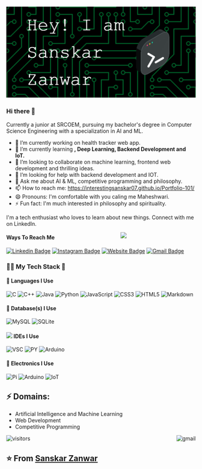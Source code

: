 ![Header image](https://github.com/interestingsanskar07/interestingsanskar07/blob/main/assets/github-header-image.png)
### Hi there 👋

Currently a junior at SRCOEM, pursuing my bachelor's degree in Computer Science Engineering with a specialization in AI and ML.
- 🔭 I’m currently working on health tracker web app.
- 🌱 I’m currently learning **, Deep Learning, Backend Development and IoT.** <br>
- 👯 I’m looking to collaborate on machine learning, frontend web development and thrilling ideas.
- 🤔 I’m looking for help with backend development and IOT.
- 💬 Ask me about AI & ML, competitive programming and philosophy.
- 📫 How to reach me: https://interestingsanskar07.github.io/Portfolio-101/
- 😄 Pronouns: I'm comfortable with you caling me Maheshwari.
- ⚡ Fun fact: I'm much interested in philosophy and spirituality.
<!-- You can create your own header images using Canva, it has a lot of templates. If you do, use the following link https://www.canva.com/join/celeriac-tread-jellyfish -->
I'm a tech enthusiast who loves to learn about new things. Connect with me on LinkedIn.

<img align='right' src='https://media.giphy.com/media/bcKmIWkUMCjVm/giphy.gif' width='200"'>

#### Ways To Reach Me
[![Linkedin Badge](https://img.shields.io/badge/-SanskarZanwar-blue?style=flat-square&logo=Linkedin&logoColor=white&link=https://www.linkedin.com/in/sanskarzanwar/)](https://www.linkedin.com/in/sanskarzanwar/)
[![Instagram Badge](https://img.shields.io/badge/-mr.interesting_since2002-e4405f?style=flat-square&logo=Instagram&logoColor=white&link=https://www.instagram.com/mr.interesting_since2002/)](https://www.instagram.com/mr.interesting_since2002/)
[![Website Badge](https://img.shields.io/badge/-interestingsanskar07.portfolio-e34f26?style=flat-square&logo=HTML5&logoColor=white&link=https://interestingsanskar07.github.io/Portfolio-101/)](https://interestingsanskar07.github.io/Portfolio-101/)
[![Gmail Badge](https://img.shields.io/badge/-sanskarzanwarmaheshwari007@gmail.com.co.in-d14836?style=flat-square&logo=Gmail&logoColor=white&link=mailto:sanskarzanwarmaheshwari007@gmail.com)](mailto:sanskarzanwarmaheshwari007@gmail.com)

### 🧑‍💻 My Tech Stack 🤖

#### 🎃 Languages I Use

![C](https://img.shields.io/badge/c-%2300599C.svg?style=for-the-badge&logo=c&logoColor=white)
![C++](https://img.shields.io/badge/c++-%2300599C.svg?style=for-the-badge&logo=c%2B%2B&logoColor=white)
![Java](https://img.shields.io/badge/java-%23ED8B00.svg?style=for-the-badge&logo=java&logoColor=white)
![Python](https://img.shields.io/badge/python-3670A0?style=for-the-badge&logo=python&logoColor=ffdd54)
![JavaScript](https://img.shields.io/badge/javascript-%23323330.svg?style=for-the-badge&logo=javascript&logoColor=%23F7DF1E)
![CSS3](https://img.shields.io/badge/css3-%231572B6.svg?style=for-the-badge&logo=css3&logoColor=white)
![HTML5](https://img.shields.io/badge/html5-%23E34F26.svg?style=for-the-badge&logo=html5&logoColor=white)
![Markdown](https://img.shields.io/badge/markdown-%23000000.svg?style=for-the-badge&logo=markdown&logoColor=white)

#### 💾 Database(s) I Use

![MySQL](https://img.shields.io/badge/MySQL-005C84?style=for-the-badge&logo=mysql&logoColor=white)
![SQLite](https://img.shields.io/badge/SQLite-07405E?style=for-the-badge&logo=sqlite&logoColor=white)

#### <img src="https://c.tenor.com/y2JXkY1pXkwAAAAM/cat-computer.gif" width="40"> IDEs I Use

![VSC](https://img.shields.io/badge/Visual_Studio_Code-0078D4?style=for-the-badge&logo=visual%20studio%20code&logoColor=white)
![PY](https://img.shields.io/badge/PyCharm-000000.svg?&style=for-the-badge&logo=PyCharm&logoColor=white)
![Arduino](https://img.shields.io/badge/Arduino_IDE-00979D?style=for-the-badge&logo=arduino&logoColor=white)

#### 🦿 Electronics I Use

![Pi](https://img.shields.io/badge/Raspberry%20Pi-A22846?style=for-the-badge&logo=Raspberry%20Pi&logoColor=white)
![Arduino](https://img.shields.io/badge/Arduino-00979D?style=for-the-badge&logo=Arduino&logoColor=white)
![IoT](https://img.shields.io/badge/espressif-E7352C?style=for-the-badge&logo=espressif&logoColor=white)

## ⚡ Domains:
- Artificial Intelligence and Machine Learning
- Web Development
- Competitive Programming

[<img alt="gmail" src="https://github-readme-stats.vercel.app/api/top-langs/?username=interestingsanskar07&theme=onedark&hide_border=false&include_all_commits=true&count_private=true&layout=compact&hide=jupyter%20notebook,html" align="right" />](https://profile-summary-for-github.com/user/interestingsanskar07)

![visitors](https://visitor-badge.laobi.icu/badge?page_id=interestingsanskar07.interestingsanskar07)

## ⭐️ From [Sanskar Zanwar](https://github.com/interestingsanskar07/interestingsanskar07)

